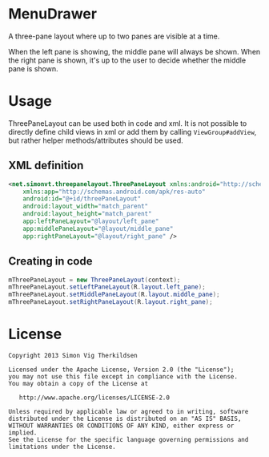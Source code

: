 MenuDrawer
=========

A three-pane layout where up to two panes are visible at a time.

When the left pane is showing, the middle pane will always be shown. When the
right pane is shown, it's up to the user to decide whether the middle pane is
shown.



Usage
=====

ThreePaneLayout can be used both in code and xml. It is not possible to
directly define child views in xml or add them by calling `ViewGroup#addView`,
but rather helper methods/attributes should be used.



XML definition
--------------

```xml
<net.simonvt.threepanelayout.ThreePaneLayout xmlns:android="http://schemas.android.com/apk/res/android"
    xmlns:app="http://schemas.android.com/apk/res-auto"
    android:id="@+id/threePaneLayout"
    android:layout_width="match_parent"
    android:layout_height="match_parent"
    app:leftPaneLayout="@layout/left_pane"
    app:middlePaneLayout="@layout/middle_pane"
    app:rightPaneLayout="@layout/right_pane" />
```



Creating in code
----------------

```java
mThreePaneLayout = new ThreePaneLayout(context);
mThreePaneLayout.setLeftPaneLayout(R.layout.left_pane);
mThreePaneLayout.setMiddlePaneLayout(R.layout.middle_pane);
mThreePaneLayout.setRightPaneLayout(R.layout.right_pane);
```



License
=======

    Copyright 2013 Simon Vig Therkildsen

    Licensed under the Apache License, Version 2.0 (the "License");
    you may not use this file except in compliance with the License.
    You may obtain a copy of the License at

       http://www.apache.org/licenses/LICENSE-2.0

    Unless required by applicable law or agreed to in writing, software
    distributed under the License is distributed on an "AS IS" BASIS,
    WITHOUT WARRANTIES OR CONDITIONS OF ANY KIND, either express or implied.
    See the License for the specific language governing permissions and
    limitations under the License.
